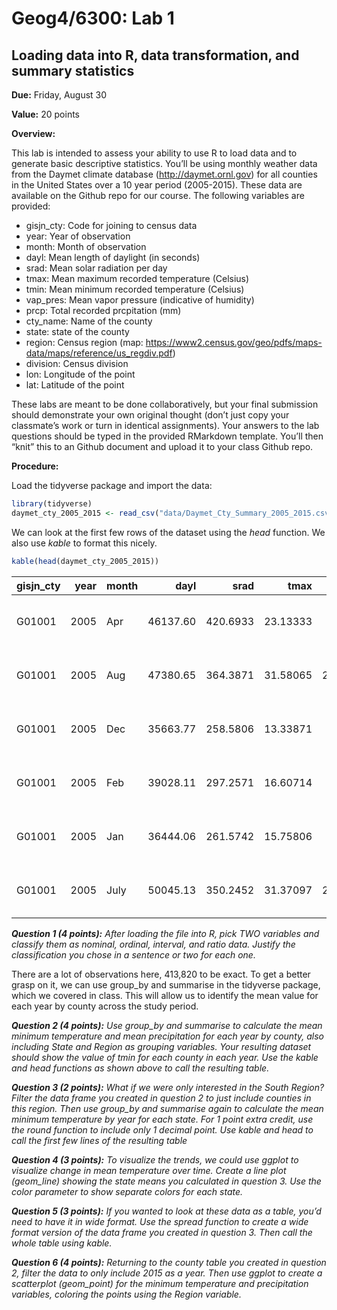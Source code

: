 Geog4/6300: Lab 1
================

## Loading data into R, data transformation, and summary statistics

**Due:** Friday, August 30

**Value:** 20 points

**Overview:**

This lab is intended to assess your ability to use R to load data and to
generate basic descriptive statistics. You’ll be using monthly weather
data from the Daymet climate database (<http://daymet.ornl.gov>) for all
counties in the United States over a 10 year period (2005-2015). These
data are available on the Github repo for our course. The following
variables are provided:

  - gisjn\_cty: Code for joining to census data
  - year: Year of observation
  - month: Month of observation
  - dayl: Mean length of daylight (in seconds)
  - srad: Mean solar radiation per day
  - tmax: Mean maximum recorded temperature (Celsius)
  - tmin: Mean minimum recorded temperature (Celsius)
  - vap\_pres: Mean vapor pressure (indicative of humidity)
  - prcp: Total recorded prcpitation (mm)
  - cty\_name: Name of the county
  - state: state of the county
  - region: Census region (map:
    <https://www2.census.gov/geo/pdfs/maps-data/maps/reference/us_regdiv.pdf>)
  - division: Census division
  - lon: Longitude of the point
  - lat: Latitude of the point

These labs are meant to be done collaboratively, but your final
submission should demonstrate your own original thought (don’t just copy
your classmate’s work or turn in identical assignments). Your answers to
the lab questions should be typed in the provided RMarkdown template.
You’ll then “knit” this to an Github document and upload it to your
class Github repo.

**Procedure:**

Load the tidyverse package and import the data:

``` r
library(tidyverse)
daymet_cty_2005_2015 <- read_csv("data/Daymet_Cty_Summary_2005_2015.csv")
```

We can look at the first few rows of the dataset using the *head*
function. We also use *kable* to format this
nicely.

``` r
kable(head(daymet_cty_2005_2015))
```

| gisjn\_cty | year | month |     dayl |     srad |     tmax |       tmin | vap\_pres | prcp | CTY\_NAME | State   | Region       | Division                    |        Lon |    Lat |
| :--------- | ---: | :---- | -------: | -------: | -------: | ---------: | --------: | ---: | :-------- | :------ | :----------- | :-------------------------- | ---------: | -----: |
| G01001     | 2005 | Apr   | 46137.60 | 420.6933 | 23.13333 |  9.4666667 | 1210.6667 |  195 | Autauga   | Alabama | South Region | East South Central Division | \-86.64257 | 32.535 |
| G01001     | 2005 | Aug   | 47380.65 | 364.3871 | 31.58065 | 22.0322581 | 2649.0323 |  150 | Autauga   | Alabama | South Region | East South Central Division | \-86.64257 | 32.535 |
| G01001     | 2005 | Dec   | 35663.77 | 258.5806 | 13.33871 |  0.1774194 |  637.4194 |   69 | Autauga   | Alabama | South Region | East South Central Division | \-86.64257 | 32.535 |
| G01001     | 2005 | Feb   | 39028.11 | 297.2571 | 16.60714 |  5.4107143 |  935.7143 |  152 | Autauga   | Alabama | South Region | East South Central Division | \-86.64257 | 32.535 |
| G01001     | 2005 | Jan   | 36444.06 | 261.5742 | 15.75806 |  3.5483871 |  855.4839 |   75 | Autauga   | Alabama | South Region | East South Central Division | \-86.64257 | 32.535 |
| G01001     | 2005 | July  | 50045.13 | 350.2452 | 31.37097 | 22.0483871 | 2649.0323 |  284 | Autauga   | Alabama | South Region | East South Central Division | \-86.64257 | 32.535 |

***Question 1 (4 points):** After loading the file into R, pick TWO
variables and classify them as nominal, ordinal, interval, and ratio
data. Justify the classification you chose in a sentence or two for each
one.*

There are a lot of observations here, 413,820 to be exact. To get a
better grasp on it, we can use group\_by and summarise in the tidyverse
package, which we covered in class. This will allow us to identify the
mean value for each year by county across the study period.

***Question 2 (4 points):** Use group\_by and summarise to calculate the
mean minimum temperature and mean precipitation for each year by county,
also including State and Region as grouping variables. Your resulting
dataset should show the value of tmin for each county in each year. Use
the kable and head functions as shown above to call the resulting
table.*

***Question 3 (2 points):** What if we were only interested in the South
Region? Filter the data frame you created in question 2 to just include
counties in this region. Then use group\_by and summarise again to
calculate the mean minimum temperature by year for each state. For 1
point extra credit, use the round function to include only 1 decimal
point. Use kable and head to call the first few lines of the resulting
table*

***Question 4 (3 points):** To visualize the trends, we could use ggplot
to visualize change in mean temperature over time. Create a line plot
(geom\_line) showing the state means you calculated in question 3. Use
the color parameter to show separate colors for each state.*

***Question 5 (3 points):** If you wanted to look at these data as a
table, you’d need to have it in wide format. Use the spread function to
create a wide format version of the data frame you created in question
3. Then call the whole table using kable.*

***Question 6 (4 points):** Returning to the county table you created in
question 2, filter the data to only include 2015 as a year. Then use
ggplot to create a scatterplot (geom\_point) for the minimum temperature
and precipitation variables, coloring the points using the Region
variable.*
